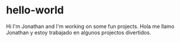 # hello-world

Hi I'm Jonathan and I'm working on some fun projects. 
Hola me llamo Jonathan y estoy trabajado en algunos projectos divertidos.
